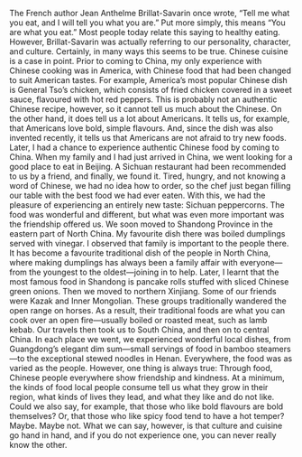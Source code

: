 The French author Jean Anthelme Brillat-Savarin once wrote, “Tell me what you eat, and I will tell you what you are.” Put more simply, this means “You are what you eat.” Most people today relate this saying to healthy eating. However, Brillat-Savarin was actually referring to our personality, character, and culture.
Certainly, in many ways this seems to be true. Chinese cuisine is a case in point. Prior to coming to China, my only experience with Chinese cooking was in America, with Chinese food that had been changed to suit American tastes. For example, America’s most popular Chinese dish is General Tso’s chicken, which consists of fried chicken covered in a sweet sauce, flavoured with hot red peppers. This is probably not an authentic Chinese recipe, however, so it cannot tell us much about the Chinese. On the other hand, it does tell us a lot about Americans. It tells us, for example, that Americans love bold, simple flavours. And, since the dish was also invented recently, it tells us that Americans are not afraid to try new foods.
Later, I had a chance to experience authentic Chinese food by coming to China. When my family and I had just arrived in China, we went looking for a good place to eat in Beijing. A Sichuan restaurant had been recommended to us by a friend, and finally, we found it. Tired, hungry, and not knowing a word of Chinese, we had no idea how to order, so the chef just began filling our table with the best food we had ever eaten. With this, we had the pleasure of experiencing an entirely new taste: Sichuan peppercorns. The food was wonderful and different, but what was even more important was the friendship offered us.
We soon moved to Shandong Province in the eastern part of North China. My favourite dish there was boiled dumplings served with vinegar. I observed that family is important to the people there. It has become a favourite traditional dish of the people in North China, where making dumplings has always been a family affair with everyone—from the youngest to the oldest—joining in to help. Later, I learnt that the most famous food in Shandong is pancake rolls stuffed with sliced Chinese green onions.
Then we moved to northern Xinjiang. Some of our friends were Kazak and Inner Mongolian. These groups traditionally wandered the open range on horses. As a result, their traditional foods are what you can cook over an open fire—usually boiled or roasted meat, such as lamb kebab.
Our travels then took us to South China, and then on to central China. In each place we went, we experienced wonderful local dishes, from Guangdong’s elegant dim sum—small servings of food in bamboo steamers—to the exceptional stewed noodles in Henan. Everywhere, the food was as varied as the people. However, one thing is always true: Through food, Chinese people everywhere show friendship and kindness.
At a minimum, the kinds of food local people consume tell us what they grow in their region, what kinds of lives they lead, and what they like and do not like. Could we also say, for example, that those who like bold flavours are bold themselves? Or, that those who like spicy food tend to have a hot temper? Maybe. Maybe not. What we can say, however, is that culture and cuisine go hand in hand, and if you do not experience one, you can never really know the other.